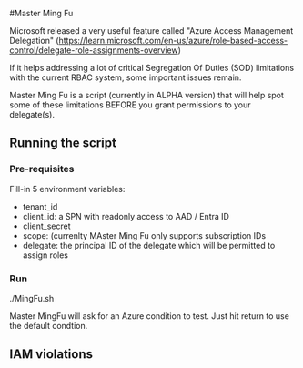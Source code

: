 #Master Ming Fu

Microsoft released a very useful feature called "Azure Access Management Delegation" (https://learn.microsoft.com/en-us/azure/role-based-access-control/delegate-role-assignments-overview)

If it helps addressing a lot of critical Segregation Of Duties (SOD) limitations with the current RBAC system, some important issues remain.

Master Ming Fu is a script (currently in ALPHA version) that will help spot some of these limitations BEFORE you grant permissions to your delegate(s).

## Running the script

### Pre-requisites

Fill-in 5 environment variables:

- tenant_id
- client_id: a SPN with readonly access to AAD / Entra ID
- client_secret
- scope: (currenlty MAster Ming Fu only supports subscription IDs
- delegate: the principal ID of the delegate which will be permitted to assign roles

### Run

./MingFu.sh

Master MingFu will ask for an Azure condition to test. Just hit return to use the default condtion.

## IAM violations


